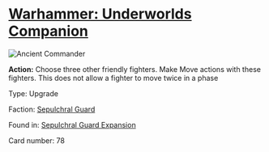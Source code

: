 # [Warhammer: Underworlds Companion](https://guidokessels.github.io/wh-underworlds)

  

![Ancient Commander](https://warhammerunderworlds.com/wp-content/uploads/sites/6/2017/12/078_ENG-Ancient-Commander.png)

<b>Action:</b> Choose three other friendly fighters. Make Move actions with these fighters. This does not allow a fighter to move twice in a phase

Type: Upgrade

Faction: [Sepulchral Guard](https://guidokessels.github.io/wh-underworlds/factions/sepulchral-guard)

Found in: [Sepulchral Guard Expansion](https://guidokessels.github.io/wh-underworlds/locations/sepulchral-guard-expansion)

Card number: 78
